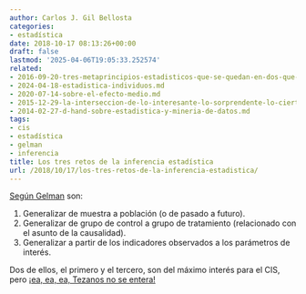 ```yaml
---
author: Carlos J. Gil Bellosta
categories:
- estadística
date: 2018-10-17 08:13:26+00:00
draft: false
lastmod: '2025-04-06T19:05:33.252574'
related:
- 2016-09-20-tres-metaprincipios-estadisticos-que-se-quedan-en-dos-que-se-quedan-en-uno.md
- 2024-04-18-estadistica-individuos.md
- 2020-07-14-sobre-el-efecto-medio.md
- 2015-12-29-la-interseccion-de-lo-interesante-lo-sorprendente-lo-cierto-y-lo-basado-en-datos.md
- 2014-02-27-d-hand-sobre-estadistica-y-mineria-de-datos.md
tags:
- cis
- estadística
- gelman
- inferencia
title: Los tres retos de la inferencia estadística
url: /2018/10/17/los-tres-retos-de-la-inferencia-estadistica/
---
```


[Según Gelman](https://andrewgelman.com/2018/08/18/fallacy-excluded-middle-statistical-philosophy-edition/) son:

1. Generalizar de muestra a población (o de pasado a futuro).
2. Generalizar de grupo de control a grupo de tratamiento (relacionado con el asunto de la causalidad).
3. Generalizar a partir de los indicadores observados a los parámetros de interés.

Dos de ellos, el primero y el tercero, son del máximo interés para el CIS, pero [¡ea, ea, ea, Tezanos no se entera!](https://elpais.com/politica/2018/10/05/actualidad/1538756423_074388.html)